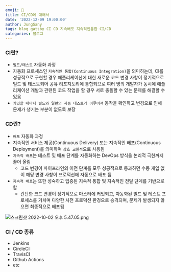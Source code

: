 ```yaml
---
emoji: 🚠
title: CI/CD에 대해서
date: '2022-12-09 19:00:00'
author: JungSany
tags: blog gatsby CI CD 지속배포 지속적인통합 CI/CD
categories: 블로그
---
```


### CI란?

- `빌드/테스트` 자동화 과정
- 자동화 프로세스인 `지속적인 통합(Continuous Integration)`을 의미하는데, CI를 성공적으로 구현할 경우 애플리케이션에 대한 새로운 코드 변경 사항이 정기적으로 빌드 및 테스트되어 공유 리포지토리에 통합되므로 여러 명의 개발자가 동시에 애플리케이션 개발과 관련된 코드 작업을 할 경우 서로 충돌할 수 있는 문제를 해결할 수 있음
- `커밋할 때마다 빌드와 일련의 자동 테스트가 이루어져` 동작을 확인하고 변경으로 인해 문제가 생기는 부분이 없도록 보장

### CD란?

- `배포` 자동화 과정
- 지속적인 서비스 제공(Continuous Delivery) 또는 지속적인 배포(Continuous Deployment)를 의미하며 `상호 교환적`으로 사용됨
- `지속적 배포`는 테스트 및 배포 단계를 자동화하는 DevOps 방식을 논리적 극한까지 끌어 올림
  - 코드 변경이 파이프라인의 이전 단계를 모두 성공적으로 통과하면 수동 개입 없이 해당 변경 사항이 프로덕션에 자동으로 배포 됨
- `지속적 배포`는 또한 성숙하고 입증된 지속적 통합 및 지속적인 전달 단계를 기반으로 함
  - 간단한 코드 변경이 정기적으로 마스터에 커밋되고, 자동화된 빌드 및 테스트 프로세스를 거치며 다양한 사전 프로덕션 환경으로 승격되며, 문제가 발생되지 않으면 최종적으로 배포됨

![스크린샷 2022-10-02 오후 5.47.05.png](https://s3-us-west-2.amazonaws.com/secure.notion-static.com/e6e99f57-8a08-44c0-ba92-5a82fe2ee2a9/%E1%84%89%E1%85%B3%E1%84%8F%E1%85%B3%E1%84%85%E1%85%B5%E1%86%AB%E1%84%89%E1%85%A3%E1%86%BA_2022-10-02_%E1%84%8B%E1%85%A9%E1%84%92%E1%85%AE_5.47.05.png)

### CI / CD 종류

- Jenkins
- CircleCI
- TravisCI
- Github Actions
- etc

```toc

```
